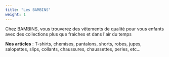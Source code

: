 ```yaml
---
title: "Les BAMBINS"
weight: 1
---
```


Chez BAMBINS, vous trouverez des vêtements de qualité
pour vous enfants avec des collections plus que fraiches et dans l'air du temps

**Nos articles** : T-shirts, chemises, pantalons, shorts, robes, jupes, salopettes, slips, collants, chaussures, chaussettes, perles, etc...